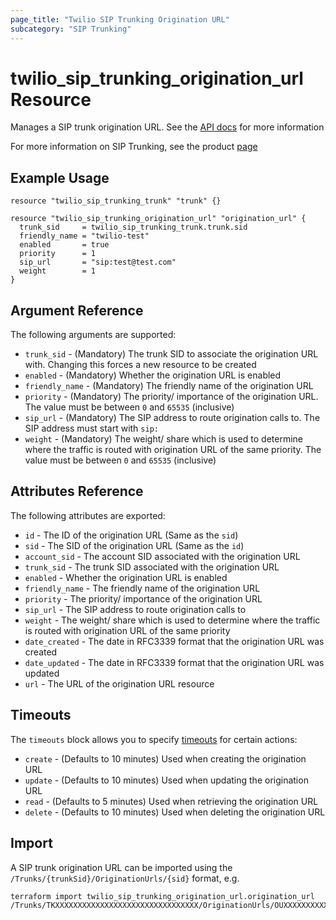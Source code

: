 ```yaml
---
page_title: "Twilio SIP Trunking Origination URL"
subcategory: "SIP Trunking"
---
```


# twilio_sip_trunking_origination_url Resource

Manages a SIP trunk origination URL. See the [API docs](https://www.twilio.com/docs/sip-trunking/api/originationurl-resource) for more information

For more information on SIP Trunking, see the product [page](https://www.twilio.com/docs/sip-trunking)

## Example Usage

```hcl
resource "twilio_sip_trunking_trunk" "trunk" {}

resource "twilio_sip_trunking_origination_url" "origination_url" {
  trunk_sid     = twilio_sip_trunking_trunk.trunk.sid
  friendly_name = "twilio-test"
  enabled       = true
  priority      = 1
  sip_url       = "sip:test@test.com"
  weight        = 1
}
```

## Argument Reference

The following arguments are supported:

- `trunk_sid` - (Mandatory) The trunk SID to associate the origination URL with. Changing this forces a new resource to be created
- `enabled` - (Mandatory) Whether the origination URL is enabled
- `friendly_name` - (Mandatory) The friendly name of the origination URL
- `priority` - (Mandatory) The priority/ importance of the origination URL. The value must be between `0` and `65535` (inclusive)
- `sip_url` - (Mandatory) The SIP address to route origination calls to. The SIP address must start with `sip:`
- `weight` - (Mandatory) The weight/ share which is used to determine where the traffic is routed with origination URL of the same priority. The value must be between `0` and `65535` (inclusive)

## Attributes Reference

The following attributes are exported:

- `id` - The ID of the origination URL (Same as the `sid`)
- `sid` - The SID of the origination URL (Same as the `id`)
- `account_sid` - The account SID associated with the origination URL
- `trunk_sid` - The trunk SID associated with the origination URL
- `enabled` - Whether the origination URL is enabled
- `friendly_name` - The friendly name of the origination URL
- `priority` - The priority/ importance of the origination URL
- `sip_url` - The SIP address to route origination calls to
- `weight` - The weight/ share which is used to determine where the traffic is routed with origination URL of the same priority
- `date_created` - The date in RFC3339 format that the origination URL was created
- `date_updated` - The date in RFC3339 format that the origination URL was updated
- `url` - The URL of the origination URL resource

## Timeouts

The `timeouts` block allows you to specify [timeouts](https://www.terraform.io/docs/configuration/resources.html#timeouts) for certain actions:

- `create` - (Defaults to 10 minutes) Used when creating the origination URL
- `update` - (Defaults to 10 minutes) Used when updating the origination URL
- `read` - (Defaults to 5 minutes) Used when retrieving the origination URL
- `delete` - (Defaults to 10 minutes) Used when deleting the origination URL

## Import

A SIP trunk origination URL can be imported using the `/Trunks/{trunkSid}/OriginationUrls/{sid}` format, e.g.

```shell
terraform import twilio_sip_trunking_origination_url.origination_url /Trunks/TKXXXXXXXXXXXXXXXXXXXXXXXXXXXXXXXX/OriginationUrls/OUXXXXXXXXXXXXXXXXXXXXXXXXXXXXXXXX
```
